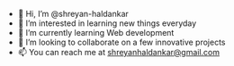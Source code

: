 - 👋 Hi, I’m @shreyan-haldankar
- 👀 I’m interested in learning new things everyday
- 🌱 I’m currently learning Web development
- 💞️ I’m looking to collaborate on a few innovative projects
- 📫 You can reach me at shreyanhaldankar@gmail.com

<!---
shreyan-haldankar/shreyan-haldankar is a ✨ special ✨ repository because its `README.md` (this file) appears on your GitHub profile.
You can click the Preview link to take a look at your changes.
--->
